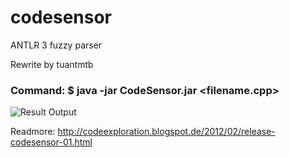 # codesensor
ANTLR 3 fuzzy parser

Rewrite by tuantmtb

### Command: $ java -jar CodeSensor.jar <filename.cpp>

![Result Output](https://i.imgur.com/aPC7EmY.png)

Readmore: http://codeexploration.blogspot.de/2012/02/release-codesensor-01.html

